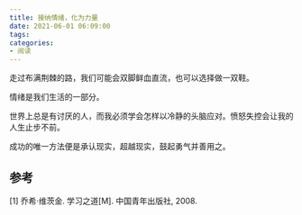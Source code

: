 ```yaml
---
title: 接纳情绪，化为力量
date: 2021-06-01 06:09:00
tags:
categories:
- 阅读
---
```



走过布满荆棘的路，我们可能会双脚鲜血直流，也可以选择做一双鞋。

情绪是我们生活的一部分。

世界上总是有讨厌的人，而我必须学会怎样以冷静的头脑应对。愤怒失控会让我的人生止步不前。

成功的唯一方法便是承认现实，超越现实，鼓起勇气并善用之。


## 参考
[1] 乔希·维茨金. 学习之道[M]. 中国青年出版社, 2008.

